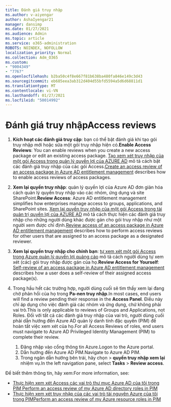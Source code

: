 ```yaml
---
title: Đánh giá truy nhập
ms.author: v-aiyengar
author: AshaIyengar21
manager: dansimp
ms.date: 01/27/2021
ms.audience: Admin
ms.topic: article
ms.service: o365-administration
ROBOTS: NOINDEX, NOFOLLOW
localization_priority: Normal
ms.collection: Adm_O365
ms.custom:
- "9004349"
- "7767"
ms.openlocfilehash: b2ba50c4f8e667f81b638ba480fa846e149c3d43
ms.sourcegitcommit: eb685eea3ab312d404d55bfd5594a5d6d68811d1
ms.translationtype: MT
ms.contentlocale: vi-VN
ms.lasthandoff: 01/27/2021
ms.locfileid: "50014992"
---
```

# <a name="access-reviews"></a><span data-ttu-id="5f295-102">Đánh giá truy nhập</span><span class="sxs-lookup"><span data-stu-id="5f295-102">Access reviews</span></span>

1. <span data-ttu-id="5f295-103">**Kích hoạt các đánh giá truy cập**: bạn có thể bật đánh giá khi tạo gói truy nhập mới hoặc sửa một gói truy nhập hiện có.</span><span class="sxs-lookup"><span data-stu-id="5f295-103">**Enable Access Reviews**: You can enable reviews when you create a new access package or edit an existing access package.</span></span> <span data-ttu-id="5f295-104">[Tạo xem xét truy nhập của một gói Access trong quản lý quyền lợi của AZURE AD](https://docs.microsoft.com/azure/active-directory/governance/entitlement-management-access-reviews-create) mô tả cách bật các đánh giá truy nhập của các gói Access.</span><span class="sxs-lookup"><span data-stu-id="5f295-104">[Create an access review of an access package in Azure AD entitlement management](https://docs.microsoft.com/azure/active-directory/governance/entitlement-management-access-reviews-create) describes how to enable access reviews of access packages.</span></span>

1. <span data-ttu-id="5f295-105">**Xem lại quyền truy nhập**: quản lý quyền lợi của Azure AD đơn giản hóa cách quản lý quyền truy nhập vào các nhóm, ứng dụng và site SharePoint.</span><span class="sxs-lookup"><span data-stu-id="5f295-105">**Review Access**: Azure AD entitlement management simplifies how enterprises manage access to groups, applications, and SharePoint sites.</span></span> <span data-ttu-id="5f295-106">[Xem lại quyền truy nhập của một gói Access trong tài quản trị quyền lợi của AZURE AD](https://docs.microsoft.com/azure/active-directory/governance/entitlement-management-access-reviews-create) mô tả cách thực hiện các đánh giá truy nhập cho những người dùng khác được gán cho gói truy nhập như một người xem được chỉ định.</span><span class="sxs-lookup"><span data-stu-id="5f295-106">[Review access of an access package in Azure AD entitlement management](https://docs.microsoft.com/azure/active-directory/governance/entitlement-management-access-reviews-create) describes how to perform access reviews for other users that are assigned to an access package as a designated reviewer.</span></span>

1. <span data-ttu-id="5f295-107">**Xem lại quyền truy nhập cho chính bạn**: [tự xem xét một gói Access trong Azure quản lý quyền lợi quảng cáo](https://docs.microsoft.com/azure/active-directory/governance/entitlement-management-access-reviews-self-review) mô tả cách người dùng tự xem xét (các) gói truy nhập được gán của họ.</span><span class="sxs-lookup"><span data-stu-id="5f295-107">**Review Access for Yourself**: [Self-review of an access package in Azure AD entitlement management](https://docs.microsoft.com/azure/active-directory/governance/entitlement-management-access-reviews-self-review) describes how a user does a self-review of their assigned access package(s).</span></span>

1. <span data-ttu-id="5f295-108">Trong hầu hết các trường hợp, người dùng cuối sẽ tìm thấy xem lại đang chờ phản hồi của họ trong **Pa-nen truy nhập**.</span><span class="sxs-lookup"><span data-stu-id="5f295-108">In most cases, end users will find a review pending their response in the **Access Panel**.</span></span> <span data-ttu-id="5f295-109">Điều này chỉ áp dụng cho việc đánh giá các nhóm và ứng dụng, chứ không phải vai trò.</span><span class="sxs-lookup"><span data-stu-id="5f295-109">This is only applicable to reviews of Groups and Applications, not Roles.</span></span> <span data-ttu-id="5f295-110">Đối với tất cả các đánh giá truy nhập của vai trò, người dùng cuối phải dẫn hướng đến Azure AD quản lý danh tính đặc quyền (PIM) để hoàn tất việc xem xét của họ.</span><span class="sxs-lookup"><span data-stu-id="5f295-110">For all Access Reviews of roles, end users must navigate to Azure AD Privileged Identity Management (PIM) to complete their review.</span></span>

    1. <span data-ttu-id="5f295-111">Đăng nhập vào cổng thông tin Azure.</span><span class="sxs-lookup"><span data-stu-id="5f295-111">Logon to the Azure portal.</span></span>
    2. <span data-ttu-id="5f295-112">Dẫn hướng đến Azure AD PIM.</span><span class="sxs-lookup"><span data-stu-id="5f295-112">Navigate to Azure AD PIM.</span></span>
    3. <span data-ttu-id="5f295-113">Trong ngăn dẫn hướng bên trái, hãy chọn  >  **quyền truy nhập xem lại** nhiệm vụ.</span><span class="sxs-lookup"><span data-stu-id="5f295-113">In the left navigation pane, select **Tasks** > **Review access**.</span></span>
    
<span data-ttu-id="5f295-114">Để biết thêm thông tin, hãy xem:</span><span class="sxs-lookup"><span data-stu-id="5f295-114">For more information, see:</span></span>

- [<span data-ttu-id="5f295-115">Thực hiện xem xét Access các vai trò thư mục Azure AD của tôi trong PIM </span><span class="sxs-lookup"><span data-stu-id="5f295-115">Perform an access review of my Azure AD directory roles in PIM </span></span>](https://docs.microsoft.com/azure/active-directory/privileged-identity-management/pim-how-to-perform-security-review/)
- [<span data-ttu-id="5f295-116">Thực hiện xem xét truy nhập của các vai trò tài nguyên Azure của tôi trong PIM</span><span class="sxs-lookup"><span data-stu-id="5f295-116">Perform an access review of my Azure resource roles in PIM</span></span>](https://docs.microsoft.com/azure/active-directory/privileged-identity-management/pim-resource-roles-perform-access-review/)